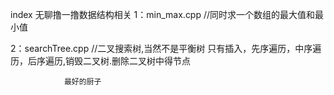 index 无聊撸一撸数据结构相关
1：min_max.cpp   //同时求一个数组的最大值和最小值

2：searchTree.cpp //二叉搜索树,当然不是平衡树 只有插入，先序遍历，中序遍历，后序遍历,销毁二叉树.删除二叉树中得节点								

				最好的厨子 
